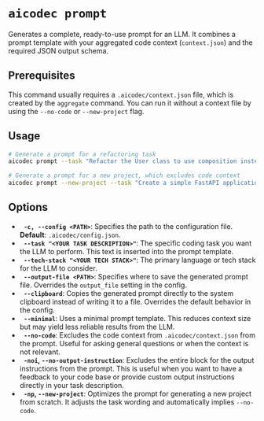 # `aicodec prompt`

Generates a complete, ready-to-use prompt for an LLM. It combines a prompt template with your aggregated code context (`context.json`) and the required JSON output schema.

## Prerequisites

This command usually requires a `.aicodec/context.json` file, which is created by the `aggregate` command. You can run it without a context file by using the `--no-code` or `--new-project` flag.

## Usage

```bash
# Generate a prompt for a refactoring task
aicodec prompt --task "Refactor the User class to use composition instead of inheritance."

# Generate a prompt for a new project, which excludes code context
aicodec prompt --new-project --task "Create a simple FastAPI application with a single endpoint '/hello' that returns a JSON object."
```

## Options

-   **`-c, --config <PATH>`**: Specifies the path to the configuration file. **Default**: `.aicodec/config.json`.
-   **`--task "<YOUR TASK DESCRIPTION>"`**: The specific coding task you want the LLM to perform. This text is inserted into the prompt template.
-   **`--tech-stack "<YOUR TECH STACK>"`**: The primary language or tech stack for the LLM to consider.
-   **`--output-file <PATH>`**: Specifies where to save the generated prompt file. Overrides the `output_file` setting in the config.
-   **`--clipboard`**: Copies the generated prompt directly to the system clipboard instead of writing it to a file. Overrides the default behavior in the config.
-   **`--minimal`**: Uses a minimal prompt template. This reduces context size but may yield less reliable results from the LLM.
-   **`--no-code`**: Excludes the code context from `.aicodec/context.json` from the prompt. Useful for asking general questions or when the context is not relevant.
-   **`-noi`, `--no-output-instruction`**: Excludes the entire block for the output instructions from the prompt. This is useful when you want to have a feedback to your code base or provide custom output instructions directly in your task description.
-   **`-np`, `--new-project`**: Optimizes the prompt for generating a new project from scratch. It adjusts the task wording and automatically implies `--no-code`.
